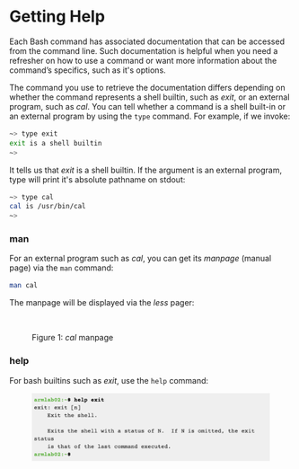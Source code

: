 # Getting Help

Each Bash command has associated documentation that can be accessed from the command line. Such documentation is helpful when you need a refresher on how to use a command or want more information about the command’s specifics, such as it's options. &#x20;

The command you use to retrieve the documentation differs depending on whether the command represents a shell builtin, such as _exit_, or an external program, such as _cal_. You can tell whether a command is a shell built-in or an external program by using the `type` command.  For example, if we invoke:

```bash
~> type exit
exit is a shell builtin
~> 
```

It tells us that _exit_ is a shell builtin. If the argument is an external program, type will print it's absolute pathname on stdout:

```bash
~> type cal
cal is /usr/bin/cal
~> 
```

### man

For an external program such as _cal_, you can get its _manpage_ (manual page) via the  `man` command:

```bash
man cal
```

The manpage will be displayed via the _less_ pager:

<figure><img src="../.gitbook/assets/Screenshot 2024-03-19 at 3.54.12 PM.png" alt="" width="375"><figcaption><p>Figure 1: <em>cal</em> manpage</p></figcaption></figure>

### help

For bash builtins such as _exit_, use the `help` command:&#x20;

<figure><img src="../.gitbook/assets/Screenshot 2023-04-25 at 2.04.36 PM.png" alt=""><figcaption></figcaption></figure>
